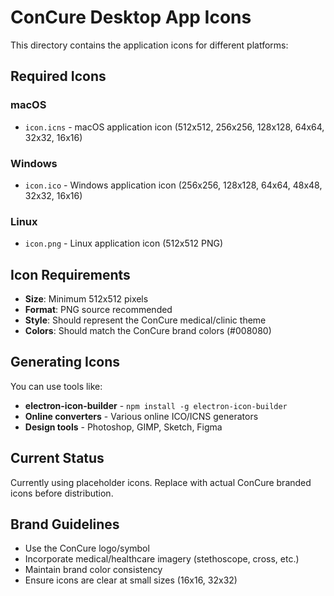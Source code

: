 # ConCure Desktop App Icons

This directory contains the application icons for different platforms:

## Required Icons

### macOS
- `icon.icns` - macOS application icon (512x512, 256x256, 128x128, 64x64, 32x32, 16x16)

### Windows
- `icon.ico` - Windows application icon (256x256, 128x128, 64x64, 48x48, 32x32, 16x16)

### Linux
- `icon.png` - Linux application icon (512x512 PNG)

## Icon Requirements

- **Size**: Minimum 512x512 pixels
- **Format**: PNG source recommended
- **Style**: Should represent the ConCure medical/clinic theme
- **Colors**: Should match the ConCure brand colors (#008080)

## Generating Icons

You can use tools like:
- **electron-icon-builder** - `npm install -g electron-icon-builder`
- **Online converters** - Various online ICO/ICNS generators
- **Design tools** - Photoshop, GIMP, Sketch, Figma

## Current Status

Currently using placeholder icons. Replace with actual ConCure branded icons before distribution.

## Brand Guidelines

- Use the ConCure logo/symbol
- Incorporate medical/healthcare imagery (stethoscope, cross, etc.)
- Maintain brand color consistency
- Ensure icons are clear at small sizes (16x16, 32x32)
